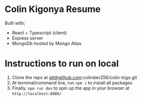 # Colin Kigonya Resume

Built with;
- React + Typescript (client)
- Express server
- MongoDb hosted by Mongo Atlas

# Instructions to run on local

1. Clone the repo at git@github.com:colindev256/colin-kigo.git
2. At terminal/command line, run `npm i` to install all packages
3. Finally, `npm run dev` to spin up the app in your browser at `http://localhost:8080/`
